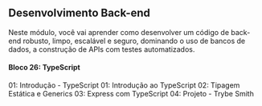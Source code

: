 ## Desenvolvimento Back-end

Neste módulo, você vai aprender como desenvolver um código de back-end robusto, limpo, escalável e seguro, dominando o uso de bancos de dados, a construção de APIs com testes automatizados.

#### Bloco 26: TypeScript

01: Introdução - TypeScript
01: Introdução ao TypeScript
02: Tipagem Estática e Generics
03: Express com TypeScript
04: Projeto - Trybe Smith
